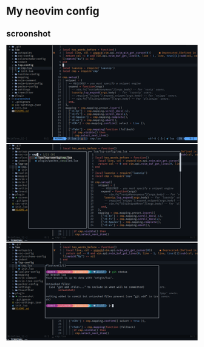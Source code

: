 # My neovim config

## scroonshot

![scroonshot](./screenshot/Screenshot_2022-09-01_21-56-57.png)
![scroonshot](./screenshot/Screenshot_2022-09-01_21-57-34.png)
![scroonshot](./screenshot/Screenshot_2022-09-01_21-58-04.png)
